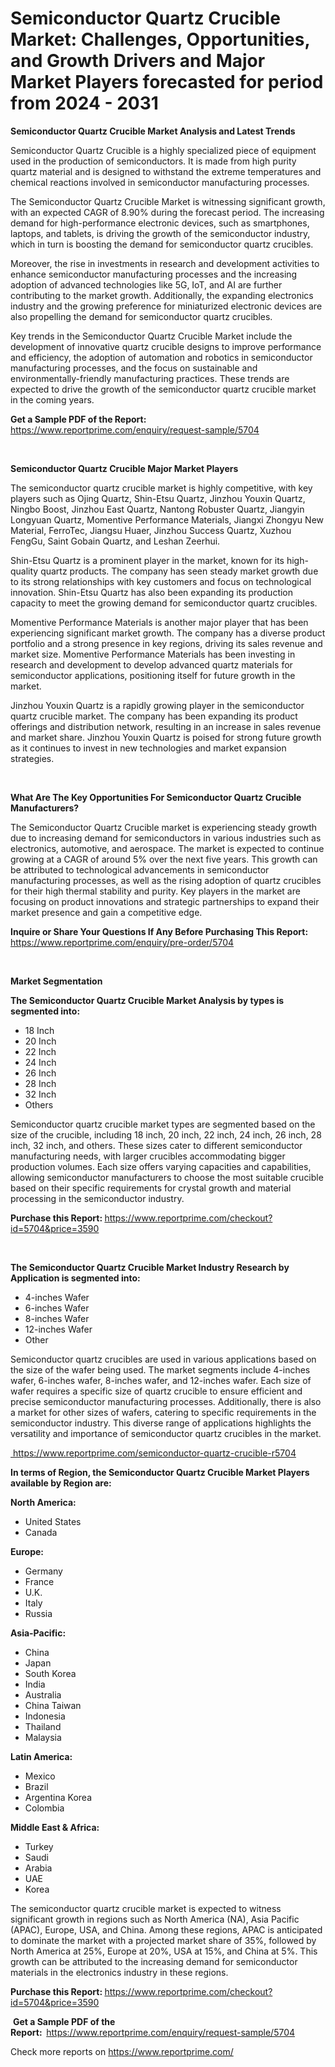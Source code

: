 <p><h1>Semiconductor Quartz Crucible Market: Challenges, Opportunities, and Growth Drivers and Major Market Players forecasted for period from 2024 - 2031</h1></p><p><strong>Semiconductor Quartz Crucible Market Analysis and Latest Trends</strong></p>
<p><p>Semiconductor Quartz Crucible is a highly specialized piece of equipment used in the production of semiconductors. It is made from high purity quartz material and is designed to withstand the extreme temperatures and chemical reactions involved in semiconductor manufacturing processes.</p><p>The Semiconductor Quartz Crucible Market is witnessing significant growth, with an expected CAGR of 8.90% during the forecast period. The increasing demand for high-performance electronic devices, such as smartphones, laptops, and tablets, is driving the growth of the semiconductor industry, which in turn is boosting the demand for semiconductor quartz crucibles.</p><p>Moreover, the rise in investments in research and development activities to enhance semiconductor manufacturing processes and the increasing adoption of advanced technologies like 5G, IoT, and AI are further contributing to the market growth. Additionally, the expanding electronics industry and the growing preference for miniaturized electronic devices are also propelling the demand for semiconductor quartz crucibles.</p><p>Key trends in the Semiconductor Quartz Crucible Market include the development of innovative quartz crucible designs to improve performance and efficiency, the adoption of automation and robotics in semiconductor manufacturing processes, and the focus on sustainable and environmentally-friendly manufacturing practices. These trends are expected to drive the growth of the semiconductor quartz crucible market in the coming years.</p></p>
<p><strong>Get a Sample PDF of the Report:&nbsp;</strong> <a href="https://www.reportprime.com/enquiry/request-sample/5704">https://www.reportprime.com/enquiry/request-sample/5704</a></p>
<p>&nbsp;</p>
<p><strong>Semiconductor Quartz Crucible Major Market Players</strong></p>
<p><p>The semiconductor quartz crucible market is highly competitive, with key players such as Ojing Quartz, Shin-Etsu Quartz, Jinzhou Youxin Quartz, Ningbo Boost, Jinzhou East Quartz, Nantong Robuster Quartz, Jiangyin Longyuan Quartz, Momentive Performance Materials, Jiangxi Zhongyu New Material, FerroTec, Jiangsu Huaer, Jinzhou Success Quartz, Xuzhou FengGu, Saint Gobain Quartz, and Leshan Zeerhui.</p><p>Shin-Etsu Quartz is a prominent player in the market, known for its high-quality quartz products. The company has seen steady market growth due to its strong relationships with key customers and focus on technological innovation. Shin-Etsu Quartz has also been expanding its production capacity to meet the growing demand for semiconductor quartz crucibles.</p><p>Momentive Performance Materials is another major player that has been experiencing significant market growth. The company has a diverse product portfolio and a strong presence in key regions, driving its sales revenue and market size. Momentive Performance Materials has been investing in research and development to develop advanced quartz materials for semiconductor applications, positioning itself for future growth in the market.</p><p>Jinzhou Youxin Quartz is a rapidly growing player in the semiconductor quartz crucible market. The company has been expanding its product offerings and distribution network, resulting in an increase in sales revenue and market share. Jinzhou Youxin Quartz is poised for strong future growth as it continues to invest in new technologies and market expansion strategies.</p></p>
<p>&nbsp;</p>
<p><strong>What Are The Key Opportunities For Semiconductor Quartz Crucible Manufacturers?</strong></p>
<p><p>The Semiconductor Quartz Crucible market is experiencing steady growth due to increasing demand for semiconductors in various industries such as electronics, automotive, and aerospace. The market is expected to continue growing at a CAGR of around 5% over the next five years. This growth can be attributed to technological advancements in semiconductor manufacturing processes, as well as the rising adoption of quartz crucibles for their high thermal stability and purity. Key players in the market are focusing on product innovations and strategic partnerships to expand their market presence and gain a competitive edge.</p></p>
<p><strong>Inquire or Share Your Questions If Any Before Purchasing This Report:</strong> <a href="https://www.reportprime.com/enquiry/pre-order/5704">https://www.reportprime.com/enquiry/pre-order/5704</a></p>
<p>&nbsp;</p>
<p><strong>Market Segmentation</strong></p>
<p><strong>The Semiconductor Quartz Crucible Market Analysis by types is segmented into:</strong></p>
<p><ul><li>18 Inch</li><li>20 Inch</li><li>22 Inch</li><li>24 Inch</li><li>26 Inch</li><li>28 Inch</li><li>32 Inch</li><li>Others</li></ul></p>
<p><p>Semiconductor quartz crucible market types are segmented based on the size of the crucible, including 18 inch, 20 inch, 22 inch, 24 inch, 26 inch, 28 inch, 32 inch, and others. These sizes cater to different semiconductor manufacturing needs, with larger crucibles accommodating bigger production volumes. Each size offers varying capacities and capabilities, allowing semiconductor manufacturers to choose the most suitable crucible based on their specific requirements for crystal growth and material processing in the semiconductor industry.</p></p>
<p><strong>Purchase this Report:&nbsp;</strong><a href="https://www.reportprime.com/checkout?id=5704&price=3590">https://www.reportprime.com/checkout?id=5704&price=3590</a></p>
<p>&nbsp;</p>
<p><strong>The Semiconductor Quartz Crucible Market Industry Research by Application is segmented into:</strong></p>
<p><ul><li>4-inches Wafer</li><li>6-inches Wafer</li><li>8-inches Wafer</li><li>12-inches Wafer</li><li>Other</li></ul></p>
<p><p>Semiconductor quartz crucibles are used in various applications based on the size of the wafer being used. The market segments include 4-inches wafer, 6-inches wafer, 8-inches wafer, and 12-inches wafer. Each size of wafer requires a specific size of quartz crucible to ensure efficient and precise semiconductor manufacturing processes. Additionally, there is also a market for other sizes of wafers, catering to specific requirements in the semiconductor industry. This diverse range of applications highlights the versatility and importance of semiconductor quartz crucibles in the market.</p></p>
<p><a href="https://www.reportprime.com/semiconductor-quartz-crucible-r5704">&nbsp;https://www.reportprime.com/semiconductor-quartz-crucible-r5704</a></p>
<p><strong>In terms of Region, the Semiconductor Quartz Crucible Market Players available by Region are:</strong></p>
<p>
    <p> <strong> North America: </strong>
        <ul>
            <li>United States</li>
            <li>Canada</li>
        </ul>
        </p> 
    <p> <strong> Europe: </strong>
        <ul>
            <li>Germany</li>
            <li>France</li>
            <li>U.K.</li>
            <li>Italy</li>
            <li>Russia</li>
        </ul>
        </p> 
    <p> <strong> Asia-Pacific: </strong>
        <ul>
            <li>China</li>
            <li>Japan</li>
            <li>South Korea</li>
            <li>India</li>
            <li>Australia</li>
            <li>China Taiwan</li>
            <li>Indonesia</li>
            <li>Thailand</li>
            <li>Malaysia</li>
        </ul>
        </p> 
    <p> <strong> Latin America: </strong>
        <ul>
            <li>Mexico</li>
            <li>Brazil</li>
            <li>Argentina Korea</li>
            <li>Colombia</li>
        </ul>
        </p> 
    <p> <strong> Middle East & Africa: </strong>
        <ul>
            <li>Turkey</li>
            <li>Saudi</li>
            <li>Arabia</li>
            <li>UAE</li>
            <li>Korea</li>
        </ul>
    </p>
    </p>
<p><p>The semiconductor quartz crucible market is expected to witness significant growth in regions such as North America (NA), Asia Pacific (APAC), Europe, USA, and China. Among these regions, APAC is anticipated to dominate the market with a projected market share of 35%, followed by North America at 25%, Europe at 20%, USA at 15%, and China at 5%. This growth can be attributed to the increasing demand for semiconductor materials in the electronics industry in these regions.</p></p>
<p><strong>Purchase this Report: </strong><a href="https://www.reportprime.com/checkout?id=5704&price=3590">https://www.reportprime.com/checkout?id=5704&price=3590</a></p>
<p>&nbsp;<strong>Get a Sample PDF of the Report:&nbsp;&nbsp;</strong><a href="https://www.reportprime.com/enquiry/request-sample/5704">https://www.reportprime.com/enquiry/request-sample/5704</a></p>
<p><strong></strong></p>
<p>Check more reports on <a href="https://www.reportprime.com/">https://www.reportprime.com/</a></p>